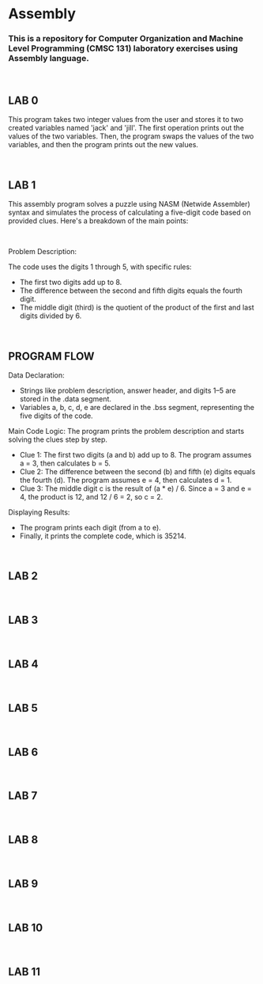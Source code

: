 # Assembly

### This is a repository for Computer Organization and Machine Level Programming (CMSC 131) laboratory exercises using Assembly language.

<br>

## LAB 0

This program takes two integer values from the user and stores it to two created variables named 'jack' and 'jill'. The first operation prints out the values of the two variables. Then, the program swaps the values of the two variables, and then the program prints out the new values.

<br>

## LAB 1

This assembly program solves a puzzle using NASM (Netwide Assembler) syntax and simulates the process of calculating a five-digit code based on provided clues. Here's a breakdown of the main points:

<br>

Problem Description:

The code uses the digits 1 through 5, with specific rules:
* The first two digits add up to 8.
* The difference between the second and fifth digits equals the fourth digit.
* The middle digit (third) is the quotient of the product of the first and last digits divided by 6.

<br>

## PROGRAM FLOW

Data Declaration:
* Strings like problem description, answer header, and digits 1–5 are stored in the .data segment.
* Variables a, b, c, d, e are declared in the .bss segment, representing the five digits of the code.

Main Code Logic:
The program prints the problem description and starts solving the clues step by step.
* Clue 1: The first two digits (a and b) add up to 8. The program assumes a = 3, then calculates b = 5.
* Clue 2: The difference between the second (b) and fifth (e) digits equals the fourth (d). The program assumes e = 4, then calculates d = 1.
* Clue 3: The middle digit c is the result of (a * e) / 6. Since a = 3 and e = 4, the product is 12, and 12 / 6 = 2, so c = 2.

Displaying Results:
* The program prints each digit (from a to e).
* Finally, it prints the complete code, which is 35214.

<br>

## LAB 2

<br>

## LAB 3

<br>

## LAB 4

<br>

## LAB 5

<br>

## LAB 6

<br>

## LAB 7

<br>

## LAB 8

<br>

## LAB 9

<br>

## LAB 10

<br>

## LAB 11
